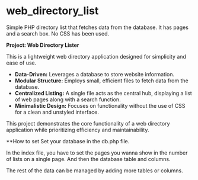 # web_directory_list
Simple PHP directory list that fetches data from the database. It has pages and a search box. No CSS has been used.


**Project: Web Directory Lister**

This is a lightweight web directory application designed for simplicity and ease of use.

* **Data-Driven:** Leverages a database to store website information. 
* **Modular Structure:** Employs small, efficient files to fetch data from the database.
* **Centralized Listing:**  A single file acts as the central hub, displaying a list of web pages along with a search function.
* **Minimalistic Design:**  Focuses on functionality without the use of CSS for a clean and unstyled interface.

This project demonstrates the core functionality of a web directory application while prioritizing efficiency and maintainability.

**How to set
Set your database in the db.php file.

In the index file, you have to set the pages you wanna show in the number of lists on a single page. And then the database table and columns.

The rest of the data can be managed by adding more tables or columns.
